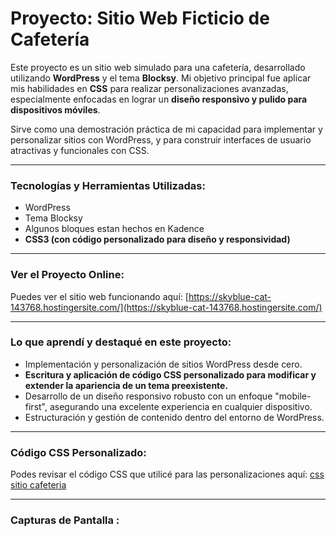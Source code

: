 # Proyecto: Sitio Web Ficticio de Cafetería

Este proyecto es un sitio web simulado para una cafetería, desarrollado utilizando **WordPress** y el tema **Blocksy**. Mi objetivo principal fue aplicar mis habilidades en **CSS** para realizar personalizaciones avanzadas, especialmente enfocadas en lograr un **diseño responsivo y pulido para dispositivos móviles**.

Sirve como una demostración práctica de mi capacidad para implementar y personalizar sitios con WordPress, y para construir interfaces de usuario atractivas y funcionales con CSS.

---

### Tecnologías y Herramientas Utilizadas:

* WordPress
* Tema Blocksy
* Algunos bloques estan hechos en Kadence
* **CSS3 (con código personalizado para diseño y responsividad)**

---

### Ver el Proyecto Online:

Puedes ver el sitio web funcionando aquí: [https://skyblue-cat-143768.hostingersite.com/](https://skyblue-cat-143768.hostingersite.com/)

---

### Lo que aprendí y destaqué en este proyecto:

* Implementación y personalización de sitios WordPress desde cero.
* **Escritura y aplicación de código CSS personalizado para modificar y extender la apariencia de un tema preexistente.**
* Desarrollo de un diseño responsivo robusto con un enfoque "mobile-first", asegurando una excelente experiencia en cualquier dispositivo.
* Estructuración y gestión de contenido dentro del entorno de WordPress.

---

### Código CSS Personalizado:

Podes revisar el código CSS que utilicé para las personalizaciones aquí: [css sitio cafeteria](https://github.com/tu_nombre_de_usuario/nombre_de_tu_repositorio/blob/main/css/custom-styles.css) 

---

### Capturas de Pantalla :


